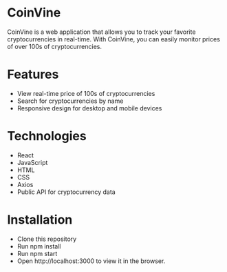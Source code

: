 # CoinVine

CoinVine is a web application that allows you to track your favorite cryptocurrencies in real-time. With CoinVine, you can easily monitor prices of over 100s of cryptocurrencies.

# Features

- View real-time price of 100s of cryptocurrencies
- Search for cryptocurrencies by name
- Responsive design for desktop and mobile devices

# Technologies

- React
- JavaScript
- HTML
- CSS
- Axios
- Public API for cryptocurrency data

# Installation

- Clone this repository
- Run npm install
- Run npm start
- Open http://localhost:3000 to view it in the browser.
